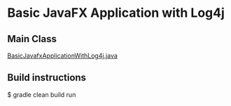 # Basic JavaFX Application with Log4j

## Main Class

[BasicJavafxApplicationWithLog4j.java](src/main/java/javapoets/javafx/BasicJavafxApplicationWithLog4j.java)

## Build instructions

$ gradle clean build run
